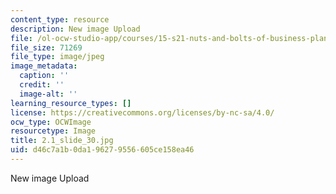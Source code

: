 ```yaml
---
content_type: resource
description: New image Upload
file: /ol-ocw-studio-app/courses/15-s21-nuts-and-bolts-of-business-plans-january-iap-2014/d46c7a1b0da196279556605ce158ea46_2.1_slide_30.jpg
file_size: 71269
file_type: image/jpeg
image_metadata:
  caption: ''
  credit: ''
  image-alt: ''
learning_resource_types: []
license: https://creativecommons.org/licenses/by-nc-sa/4.0/
ocw_type: OCWImage
resourcetype: Image
title: 2.1_slide_30.jpg
uid: d46c7a1b-0da1-9627-9556-605ce158ea46
---
```

New image Upload